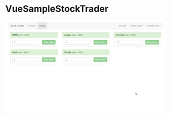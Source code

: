# VueSampleStockTrader

![alt text](https://github.com/ishahrier/VueSampleStockTrader/blob/master/screenshot.png 'screenshot')
